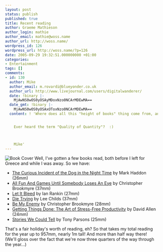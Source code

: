 ```yaml
---
layout: post
status: publish
published: true
title: Recent reading
author: Graeme Mathieson
author_login: mathie
author_email: mathie@woss.name
author_url: http://woss.name/
wordpress_id: 126
wordpress_url: http://woss.name/?p=126
date: 2005-09-29 19:32:51.000000000 +01:00
categories:
- Entertainment
tags: []
comments:
- id: 130
  author: Mike
  author_email: m.rovardi@blueyonder.co.uk
  author_url: http://www.livejournal.com/users/digitalwanderer/
  date: !binary |-
    MjAwNS0wOS0yOSAyMDoxNzo0NCArMDEwMA==
  date_gmt: !binary |-
    MjAwNS0wOS0yOSAxOToxNzo0NCArMDEwMA==
  content: ! 'Where does all this "height of books" thing come from, anyway?


    Ever heard the term "Quality of Quantity"?  :)



    Mike'
---
```

<img class="alignright" src="http://images-eu.amazon.com/images/P/000715125X.02._SCMZZZZZZZ_.jpg" alt="Book Cover" /> Well, I've gotten a few books read, both before I left for Greece and while I was away.  So we have:

<ul>
  <li><a href="http://www.amazon.co.uk/exec/obidos/ASIN/0099450259/mathieoftheen-21">The Curious Incident of the Dog in the Night Time</a> by Mark Haddon (26mm)</li>
  <li><a href="http://www.amazon.co.uk/exec/obidos/ASIN/0316725234/mathieoftheen-21">All Fun And Games Until Somebody Loses An Eye</a> by Christopher Brookmyre (37mm)</li>
  <li><a href="http://www.amazon.co.uk/exec/obidos/ASIN/0752877194/mathieoftheen-21">Let It Bleed</a> by Ian Rankin (27mm)</li>
  <li><a href="http://www.amazon.co.uk/exec/obidos/ASIN/0553505416/mathieoftheen-21">Die Trying</a> by Lee Childs (37mm)</li>
  <li><a href="http://www.amazon.co.uk/exec/obidos/ASIN/0349116814/mathieoftheen-21">Be My Enemy</a> by Christopher Brookmyre (28mm)</li>
  <li><a href="http://www.amazon.co.uk/exec/obidos/ASIN/0749922648/mathieoftheen-21">Getting Things Done: The Art of Stress-Free Productivity</a> by David Allen (24mm)</li>
  <li><a href="http://www.amazon.co.uk/exec/obidos/ASIN/000715125X/mathieoftheen-21">Stories We Could Tell</a> by Tony Parsons (25mm)</li>
</ul>

That's a fair holiday's worth of reading, eh?  So that takes my total reading for the year up to 957mm, nearly 1m tall!  And more than half way there!  (We'll gloss over the fact that we're now three quarters of the way through the year...)
